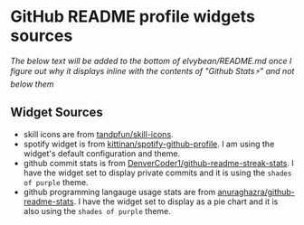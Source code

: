 # GitHub README profile widgets sources
*The below text will be added to the bottom of elvybean/README.md once I figure out why it displays inline with the contents of "Github Stats⚡" and not below them*

## Widget Sources
- skill icons are from [tandpfun/skill-icons](https://github.com/tandpfun/skill-icons).
- spotify widget is from [kittinan/spotify-github-profile](https://github.com/kittinan/spotify-github-profile). I am using the widget's default configuration and theme.
- github commit stats is from [DenverCoder1/github-readme-streak-stats](https://github.com/DenverCoder1/github-readme-streak-stats). I have the widget set to display private commits and it is using the ```shades of purple```  theme.
- github programming langauge usage stats are from [anuraghazra/github-readme-stats](https://github.com/anuraghazra/github-readme-stats). I have the widget set to display as a pie chart and it is also using the ```shades of purple``` theme.
